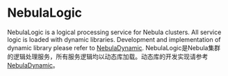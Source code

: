 # NebulaLogic
NebulaLogic is a logical processing service for Nebula clusters. All service logic is loaded with dynamic libraries. Development and implementation of dynamic library please refer to [NebulaDynamic](https://github.com/Bwar/NebulaDynamic). 
NebulaLogic是Nebula集群的逻辑处理服务，所有服务逻辑均以动态库加载。动态库的开发实现请参考[NebulaDynamic](https://github.com/Bwar/NebulaDynamic)。
